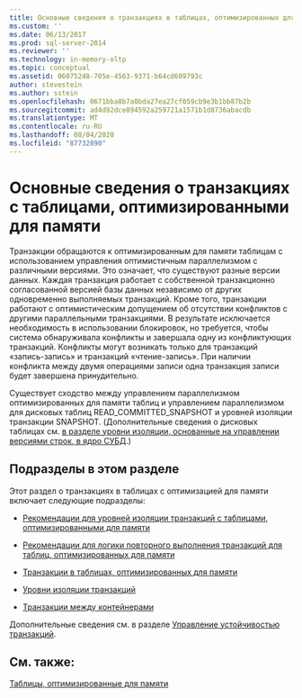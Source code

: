 ```yaml
---
title: Основные сведения о транзакциях в таблицах, оптимизированных для памяти | Документация Майкрософт
ms.custom: ''
ms.date: 06/13/2017
ms.prod: sql-server-2014
ms.reviewer: ''
ms.technology: in-memory-oltp
ms.topic: conceptual
ms.assetid: 06075248-705e-4563-9371-b64cd609793c
author: stevestein
ms.author: sstein
ms.openlocfilehash: 0671bba8b7a0bda27ea27cf059cb9e3b1bb87b2b
ms.sourcegitcommit: ad4d92dce894592a259721a1571b1d8736abacdb
ms.translationtype: MT
ms.contentlocale: ru-RU
ms.lasthandoff: 08/04/2020
ms.locfileid: "87732890"
---
```

# <a name="understanding-transactions-on-memory-optimized-tables"></a>Основные сведения о транзакциях с таблицами, оптимизированными для памяти
  Транзакции обращаются к оптимизированным для памяти таблицам с использованием управления оптимистичным параллелизмом с различными версиями. Это означает, что существуют разные версии данных. Каждая транзакция работает с собственной транзакционно согласованной версией базы данных независимо от других одновременно выполняемых транзакций. Кроме того, транзакции работают с оптимистическим допущением об отсутствии конфликтов с другими параллельными транзакциями. В результате исключается необходимость в использовании блокировок, но требуется, чтобы система обнаруживала конфликты и завершала одну из конфликтующих транзакций. Конфликты могут возникать только для транзакций «запись-запись» и транзакций «чтение-запись». При наличии конфликта между двумя операциями записи одна транзакция записи будет завершена принудительно.  
  
 Существует сходство между управлением параллелизмом оптимизированных для памяти таблиц и управлением параллелизмом для дисковых таблиц READ_COMMITTED_SNAPSHOT и уровней изоляции транзакции SNAPSHOT. (Дополнительные сведения о дисковых таблицах см. [в разделе уровни изоляции, основанные на управлении версиями строк, в ядро СУБД](https://msdn.microsoft.com/library/ms177404\(v=sql.100\).aspx).)  
  
## <a name="topics-in-this-section"></a>Подразделы в этом разделе  
 Этот раздел о транзакциях в таблицах с оптимизацией для памяти включает следующие подразделы:  
  
-   [Рекомендации для уровней изоляции транзакций с таблицами, оптимизированными для памяти](../relational-databases/in-memory-oltp/memory-optimized-tables.md)  
  
-   [Рекомендации для логики повторного выполнения транзакций для таблиц, оптимизированных для памяти](guidelines-for-retry-logic-for-transactions-on-memory-optimized-tables.md)  
  
-   [Транзакции в таблицах, оптимизированных для памяти](transactions-in-memory-optimized-tables.md)  
  
-   [Уровни изоляции транзакций](transaction-isolation-levels.md)  
  
-   [Транзакции между контейнерами](cross-container-transactions.md)  
  
 Дополнительные сведения см. в разделе [Управление устойчивостью транзакций](../relational-databases/logs/control-transaction-durability.md).  
  
## <a name="see-also"></a>См. также:  
 [Таблицы, оптимизированные для памяти](../relational-databases/in-memory-oltp/memory-optimized-tables.md)  
  
  
